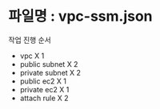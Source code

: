 # 파일명 : vpc-ssm.json
작업 진행 순서
- vpc X 1
- public subnet X 2
- private subnet X 2
- public ec2 X 1
- private ec2 X 1
- attach rule X 2
